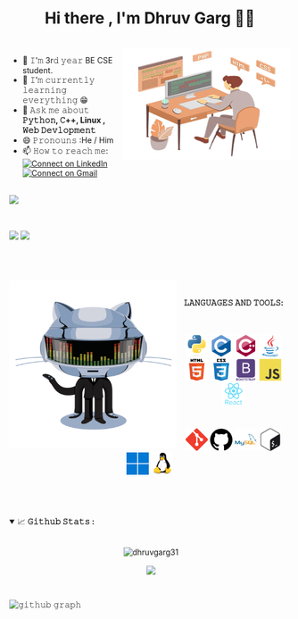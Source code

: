 <h1 align='center'>Hi there , I'm Dhruv Garg 👋🏻</h1><br>

<a target="_blank">
  <img align="right" height="200" width="300" src="https://github.com/dhruvgarg31/dhruvgarg31/blob/main/icons/main (2).png">
</a>

- 🔭 𝙸'𝚖 3r𝚍 𝚢𝚎𝚊𝚛 BE CSE student.
- 🌱 𝙸’𝚖 𝚌𝚞𝚛𝚛𝚎𝚗𝚝𝚕𝚢 𝚕𝚎𝚊𝚛𝚗𝚒𝚗𝚐 𝚎𝚟𝚎𝚛𝚢𝚝𝚑𝚒𝚗𝚐 😁
- 💬 𝙰𝚜𝚔 𝚖𝚎 𝚊𝚋𝚘𝚞𝚝 **𝙿𝚢𝚝𝚑𝚘𝚗, 𝙲++, Linux , 𝚆𝚎𝚋 𝙳𝚎𝚟𝚕𝚘𝚙𝚖𝚎𝚗𝚝**
- 😄 𝙿𝚛𝚘𝚗𝚘𝚞𝚗𝚜 :He / Him 
- 📫 𝙷𝚘𝚠 𝚝𝚘 𝚛𝚎𝚊𝚌𝚑 𝚖𝚎: <span>[![Connect on LinkedIn](https://img.shields.io/badge/--linkedin?label=LinkedIn&logo=LinkedIn&style=social)](https://www.linkedin.com/in/dhruvgarg31//)   [![Connect on Gmail](https://img.shields.io/badge/--Gmail?label=Gmail&logo=Gmail&style=social)](mailto:dhruvgarg3131@gmail.com)</span>

<br/>
<a href="#">
    <img src="https://komarev.com/ghpvc/?username=dhruvgarg31&color=blueviolet">
</a>


&emsp;&emsp;

<a href='https://www.hackerrank.com/dhruv3755_be20'><img src='https://img.shields.io/badge/-Hackerrank-2EC866?style=for-the-badge&logo=HackerRank&logoColor=white'/></a>
<a href='https://auth.geeksforgeeks.org/user/dhruv3755be20/'><img src='https://img.shields.io/badge/-geeksforgeeks-080704?style=for-the-badge&logo=geeksforgeeks'/></a>

<br/>

<div align='center'>

#

<a target="_blank"><img align="left" height="300" width="300" alt="𝙶𝙸𝙵" src="https://github.com/Urvashi0109/Urvashi0109/blob/main/github.gif?raw=true"></a>
<br/>

**𝙻𝙰𝙽𝙶𝚄𝙰𝙶𝙴𝚂 𝙰𝙽𝙳 𝚃𝙾𝙾𝙻𝚂:**  
<br/>
<br/>

<code><img src="https://github.com/dhruvgarg31/dhruvgarg31/blob/main/icons/python-original.svg" alt="python" width="40" height="40"/></code> 
<code><img src="https://github.com/dhruvgarg31/dhruvgarg31/blob/main/icons/c-original.svg" alt="C" width="40" height="40"/></code>
<code><img src="https://github.com/dhruvgarg31/dhruvgarg31/blob/main/icons/cplusplus-original.svg" alt="C++" width="40" height="40"/></code> 
<code><img src="https://github.com/dhruvgarg31/dhruvgarg31/blob/main/icons/java-original.svg" alt="Java" width="40" height="40"/></code> 
<code><img src="https://github.com/dhruvgarg31/dhruvgarg31/blob/main/icons/html5-original-wordmark.svg" alt="html5" height="40"/></code> 
<code><img src="https://github.com/dhruvgarg31/dhruvgarg31/blob/main/icons/css3-original-wordmark.svg" alt="css3" height="40"/></code> 
<code><img src="https://github.com/dhruvgarg31/dhruvgarg31/blob/main/icons/bootstrap-plain-wordmark.svg" alt="bootstrap" height="40"/></code> 
<code><img src="https://github.com/dhruvgarg31/dhruvgarg31/blob/main/icons/javascript-original.svg" alt="JavaScript" width="40" height="40"/></code> 
<code><img src="https://github.com/dhruvgarg31/dhruvgarg31/blob/main/icons/react-original-wordmark.svg" alt="React" width="40" height="40"/></code> 
  #
<code><img src="https://github.com/dhruvgarg31/dhruvgarg31/blob/main/icons/git-scm-icon.svg" alt="git" width="40" height="40"/></code> 
<code><img src="https://github.com/dhruvgarg31/dhruvgarg31/blob/main/icons/github.svg" alt="github" width="40" height="40"/></code> 
<code><img src="https://github.com/dhruvgarg31/dhruvgarg31/blob/main/icons/mysql-original-wordmark.svg" alt="mysql" width="40" height="40"/></code>
<code><img src="https://github.com/dhruvgarg31/dhruvgarg31/blob/main/icons/gnu_bash-icon.svg" alt="bash" width="40" height="40"/></code>
<code><img src="https://github.com/dhruvgarg31/dhruvgarg31/blob/main/icons/win11.svg" alt="Win11" width="40" height="40"/></code>
<code><img src="https://github.com/dhruvgarg31/dhruvgarg31/blob/main/icons/linux-original.svg" alt="Linux" width="40" height="40"/></code>

<br/>

#

</div>

<details open="">
<summary>
  <g-emoji class="g-emoji" alias="chart_with_upwards_trend" fallback-src="https://github.githubassets.com/images/icons/emoji/unicode/1f4c8.png">📈</g-emoji>
  <strong>𝙶𝚒𝚝𝚑𝚞𝚋 𝚂𝚝𝚊𝚝𝚜 : </strong>
</summary>
<br>

<p align="center">&nbsp;<img align="center" src="https://github-readme-stats.vercel.app/api?theme=algolia&username=dhruvgarg31&show_icons=true&locale=en" alt="dhruvgarg31" /></p>
<p align="center">&nbsp;<img align="center" src="https://github-readme-stats.vercel.app/api/top-langs/?username=dhruvgarg31&langs_count=15&layout=compact&hide_border=true&theme=algolia" /></p>
<br/>

![𝚐𝚒𝚝𝚑𝚞𝚋 𝚐𝚛𝚊𝚙𝚑](https://activity-graph.herokuapp.com/graph?username=dhruvgarg31&theme=react-dark&hide_border=true&area=true)
</details>

